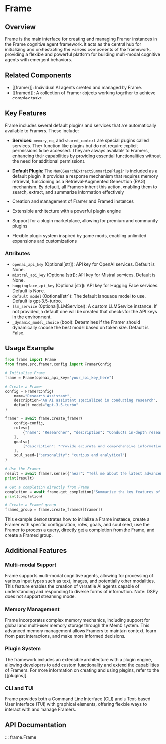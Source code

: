 # Frame

## Overview

Frame is the main interface for creating and managing Framer instances in the Frame cognitive agent framework. It acts as the central hub for initializing and orchestrating the various components of the framework, providing a flexible and powerful platform for building multi-modal cognitive agents with emergent behaviors.

## Related Components

- [[framer]]: Individual AI agents created and managed by Frame.
- [[framed]]: A collection of Framer objects working together to achieve complex tasks.

## Key Features

Frame includes several default plugins and services that are automatically available to Framers. These include:

- **Services**: `memory`, `eq`, and `shared_context` are special plugins called services. They function like plugins but do not require explicit permissions to be accessed. They are always available to Framers, enhancing their capabilities by providing essential functionalities without the need for additional permissions.

- **Default Plugin**: The `Mem0SearchExtractSummarizePlugin` is included as a default plugin. It provides a response mechanism that requires memory retrieval, functioning as a Retrieval-Augmented Generation (RAG) mechanism. By default, all Framers inherit this action, enabling them to search, extract, and summarize information effectively.

- Creation and management of Framer and Framed instances
- Extensible architecture with a powerful plugin engine
- Support for a plugin marketplace, allowing for premium and community plugins
- Flexible plugin system inspired by game mods, enabling unlimited expansions and customizations

### Attributes

- `openai_api_key` (Optional[str]): API key for OpenAI services. Default is None.
- `mistral_api_key` (Optional[str]): API key for Mistral services. Default is None.
- `huggingface_api_key` (Optional[str]): API key for Hugging Face services. Default is None.
- `default_model` (Optional[str]): The default language model to use. Default is gpt-3.5-turbo.
- `llm_service` (Optional[LLMService]): A custom LLMService instance. If not provided, a default one will be created that checks for the API keys in the environment.
- `_dynamic_model_choice` (bool): Determines if the Framer should dynamically choose the best model based on token size. Default is False.

## Usage Example

```python
from frame import Frame
from frame.src.framer.config import FramerConfig

# Initialize Frame
frame = Frame(openai_api_key="your_api_key_here")

# Create a Framer
config = FramerConfig(
    name="Research Assistant",
    description="An AI assistant specialized in conducting research",
    default_model="gpt-3.5-turbo"
)

framer = await frame.create_framer(
    config=config,
    roles=[
        {"name": "Researcher", "description": "Conducts in-depth research on various topics"}
    ],
    goals=[
        {"description": "Provide accurate and comprehensive information", "priority": 1.0}
    ],
    soul_seed={"personality": "curious and analytical"}
)

# Use the Framer
result = await framer.sense({"hear": "Tell me about the latest advancements in AI"})
print(result)

# Get a completion directly from Frame
completion = await frame.get_completion("Summarize the key features of Frame")
print(completion)

# Create a Framed group
framed_group = frame.create_framed([framer])
```

This example demonstrates how to initialize a Frame instance, create a Framer with specific configuration, roles, goals, and soul seed, use the Framer to process a query, directly get a completion from the Frame, and create a Framed group.

## Additional Features

### Multi-modal Support

Frame supports multi-modal cognitive agents, allowing for processing of various input types such as text, images, and potentially other modalities. This feature enables the creation of versatile AI agents capable of understanding and responding to diverse forms of information. Note: DSPy does not support streaming mode.

### Memory Management

Frame incorporates complex memory mechanics, including support for global and multi-user memory storage through the Mem0 system. This advanced memory management allows Framers to maintain context, learn from past interactions, and make more informed decisions.

### Plugin System

The framework includes an extensible architecture with a plugin engine, allowing developers to add custom functionality and extend the capabilities of Framers. For more information on creating and using plugins, refer to the [[plugins]].

### CLI and TUI

Frame provides both a Command Line Interface (CLI) and a Text-based User Interface (TUI) with graphical elements, offering flexible ways to interact with and manage Framers.

## API Documentation

::: frame.Frame
